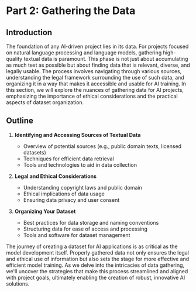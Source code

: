 # Part 2: Gathering the Data

## Introduction

The foundation of any AI-driven project lies in its data. For projects focused on natural language processing and language models, gathering high-quality textual data is paramount. This phase is not just about accumulating as much text as possible but about finding data that is relevant, diverse, and legally usable. The process involves navigating through various sources, understanding the legal framework surrounding the use of such data, and organizing it in a way that makes it accessible and usable for AI training. In this section, we will explore the nuances of gathering data for AI projects, emphasizing the importance of ethical considerations and the practical aspects of dataset organization.

## Outline

1. **Identifying and Accessing Sources of Textual Data**
   - Overview of potential sources (e.g., public domain texts, licensed datasets)
   - Techniques for efficient data retrieval
   - Tools and technologies to aid in data collection

2. **Legal and Ethical Considerations**
   - Understanding copyright laws and public domain
   - Ethical implications of data usage
   - Ensuring data privacy and user consent

3. **Organizing Your Dataset**
   - Best practices for data storage and naming conventions
   - Structuring data for ease of access and processing
   - Tools and software for dataset management

The journey of creating a dataset for AI applications is as critical as the model development itself. Properly gathered data not only ensures the legal and ethical use of information but also sets the stage for more effective and efficient model training. As we delve into the intricacies of data gathering, we'll uncover the strategies that make this process streamlined and aligned with project goals, ultimately enabling the creation of robust, innovative AI solutions.
